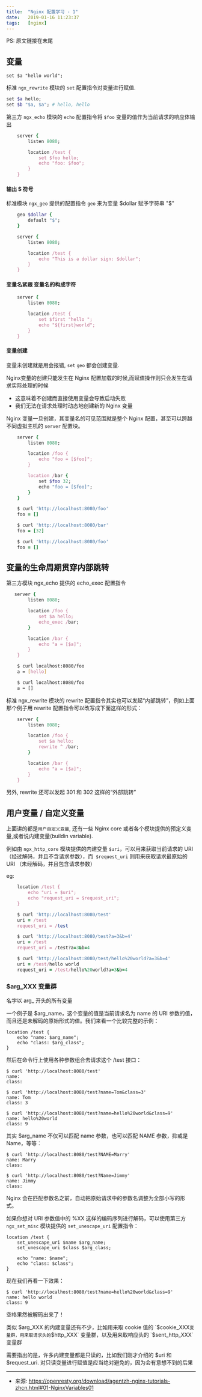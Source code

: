 ```yaml
---
title:  "Nginx 配置学习 - 1"
date:   2019-01-16 11:23:37
tags:   [nginx]
---
```


 PS: 原文链接在末尾


## 变量

```nginx
set $a "hello world";
```

标准 `ngx_rewrite` 模块的 `set` 配置指令对变量进行赋值.

```ruby
set $a hello;
set $b "$a, $a"; # hello, hello
```

第三方 `ngx_echo` 模块的 `echo` 配置指令将 `$foo` 变量的值作为当前请求的响应体输出
```ruby
    server {
        listen 8080;

        location /test {
            set $foo hello;
            echo "foo: $foo";
        }
    }
```

#### 输出 $ 符号
标准模块 `ngx_geo` 提供的配置指令 `geo` 来为变量 $dollar 赋予字符串 "$"

```ruby
    geo $dollar {
        default "$";
    }

    server {
        listen 8080;

        location /test {
            echo "This is a dollar sign: $dollar";
        }
    }
```

#### 变量名紧跟 变量名的构成字符

```ruby
    server {
        listen 8080;

        location /test {
            set $first "hello ";
            echo "${first}world";
        }
    }
```

#### 变量创建

变量未创建就是用会报错, `set` `geo` 都会创建变量.

Nginx变量的创建只能发生在 Nginx 配置加载的时候,而赋值操作则只会发生在请求实际处理的时候

- 这意味着不创建而直接使用变量会导致启动失败
- 我们无法在请求处理时动态地创建新的 Nginx 变量

Nginx 变量一旦创建，其变量名的可见范围就是整个 Nginx 配置，甚至可以跨越不同虚拟主机的 `server` 配置块。

```ruby
    server {
        listen 8080;

        location /foo {
            echo "foo = [$foo]";
        }

        location /bar {
            set $foo 32;
            echo "foo = [$foo]";
        }
    }
```

```ruby
    $ curl 'http://localhost:8080/foo'
    foo = []

    $ curl 'http://localhost:8080/bar'
    foo = [32]

    $ curl 'http://localhost:8080/foo'
    foo = []
```

## 变量的生命周期贯穿内部跳转

第三方模块 ngx_echo 提供的 echo_exec 配置指令

```ruby
   server {
        listen 8080;

        location /foo {
            set $a hello;
            echo_exec /bar;
        }

        location /bar {
            echo "a = [$a]";
        }
    }
```

```sh
    $ curl localhost:8080/foo
    a = [hello]

    $ curl localhost:8080/foo
    a = []
```

标准 ngx_rewrite 模块的 rewrite 配置指令其实也可以发起“内部跳转”，例如上面那个例子用 rewrite 配置指令可以改写成下面这样的形式：

```ruby
    server {
        listen 8080;

        location /foo {
            set $a hello;
            rewrite ^ /bar;
        }

        location /bar {
            echo "a = [$a]";
        }
    }
```

另外, rewrite 还可以发起 301 和 302 这样的“外部跳转”

## 用户变量 / 自定义变量

上面讲的都是`用户自定义变量`, 还有一些 Nginx core 或者各个模块提供的预定义变量,或者说内建变量(buildin variable).

例如由 `ngx_http_core` 模块提供的内建变量 `$uri`，可以用来获取当前请求的 URI（经过解码，并且不含请求参数），而` $request_uri` 则用来获取请求最原始的 URI （未经解码，并且包含请求参数）

eg:

```ruby
    location /test {
        echo "uri = $uri";
        echo "request_uri = $request_uri";
    }
```

```ruby
    $ curl 'http://localhost:8080/test'
    uri = /test
    request_uri = /test

    $ curl 'http://localhost:8080/test?a=3&b=4'
    uri = /test
    request_uri = /test?a=3&b=4

    $ curl 'http://localhost:8080/test/hello%20world?a=3&b=4'
    uri = /test/hello world
    request_uri = /test/hello%20world?a=3&b=4
```

###  $arg_XXX 变量群

名字以 arg_ 开头的所有变量

一个例子是 $arg_name，这个变量的值是当前请求名为 name 的 URI 参数的值，而且还是未解码的原始形式的值。我们来看一个比较完整的示例：

    location /test {
        echo "name: $arg_name";
        echo "class: $arg_class";
    }
然后在命令行上使用各种参数组合去请求这个 /test 接口：

    $ curl 'http://localhost:8080/test'
    name: 
    class: 

    $ curl 'http://localhost:8080/test?name=Tom&class=3'
    name: Tom
    class: 3

    $ curl 'http://localhost:8080/test?name=hello%20world&class=9'
    name: hello%20world
    class: 9
其实 $arg_name 不仅可以匹配 name 参数，也可以匹配 NAME 参数，抑或是 Name，等等：

    $ curl 'http://localhost:8080/test?NAME=Marry'
    name: Marry
    class: 

    $ curl 'http://localhost:8080/test?Name=Jimmy'
    name: Jimmy
    class: 

Nginx 会在匹配参数名之前，自动把原始请求中的参数名调整为全部小写的形式。

如果你想对 URI 参数值中的 %XX 这样的编码序列进行解码，可以使用第三方 `ngx_set_misc` 模块提供的 `set_unescape_uri` 配置指令：

    location /test {
        set_unescape_uri $name $arg_name;
        set_unescape_uri $class $arg_class;

        echo "name: $name";
        echo "class: $class";
    }
现在我们再看一下效果：

    $ curl 'http://localhost:8080/test?name=hello%20world&class=9'
    name: hello world
    class: 9
空格果然被解码出来了！

类似 $arg_XXX 的内建变量还有不少，比如用来取 cookie 值的 `$cookie_XXX` 变量群，用来取请求头的 `$http_XXX` 变量群，以及用来取响应头的 `$sent_http_XXX` 变量群

需要指出的是，许多内建变量都是只读的，比如我们刚才介绍的 $uri 和 $request_uri. 对只读变量进行赋值是应当绝对避免的，因为会有意想不到的后果



---
- 来源: https://openresty.org/download/agentzh-nginx-tutorials-zhcn.html#01-NginxVariables01

